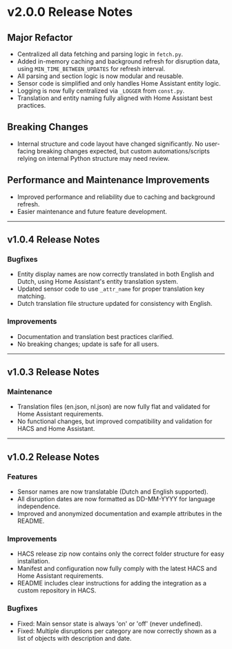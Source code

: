 # v2.0.0 Release Notes

## Major Refactor

- Centralized all data fetching and parsing logic in `fetch.py`.
- Added in-memory caching and background refresh for disruption data, using `MIN_TIME_BETWEEN_UPDATES` for refresh interval.
- All parsing and section logic is now modular and reusable.
- Sensor code is simplified and only handles Home Assistant entity logic.
- Logging is now fully centralized via `_LOGGER` from `const.py`.
- Translation and entity naming fully aligned with Home Assistant best practices.

## Breaking Changes

- Internal structure and code layout have changed significantly. No user-facing breaking changes expected, but custom automations/scripts relying on internal Python structure may need review.

## Performance and Maintenance Improvements

- Improved performance and reliability due to caching and background refresh.
- Easier maintenance and future feature development.

---

## v1.0.4 Release Notes

### Bugfixes

- Entity display names are now correctly translated in both English and Dutch, using Home Assistant's entity translation system.
- Updated sensor code to use `_attr_name` for proper translation key matching.
- Dutch translation file structure updated for consistency with English.

### Improvements

- Documentation and translation best practices clarified.
- No breaking changes; update is safe for all users.

---

## v1.0.3 Release Notes

### Maintenance

- Translation files (en.json, nl.json) are now fully flat and validated for Home Assistant requirements.
- No functional changes, but improved compatibility and validation for HACS and Home Assistant.

---

## v1.0.2 Release Notes

### Features

- Sensor names are now translatable (Dutch and English supported).
- All disruption dates are now formatted as DD-MM-YYYY for language independence.
- Improved and anonymized documentation and example attributes in the README.

### Improvements

- HACS release zip now contains only the correct folder structure for easy installation.
- Manifest and configuration now fully comply with the latest HACS and Home Assistant requirements.
- README includes clear instructions for adding the integration as a custom repository in HACS.

### Bugfixes

- Fixed: Main sensor state is always 'on' or 'off' (never undefined).
- Fixed: Multiple disruptions per category are now correctly shown as a list of objects with description and date.
